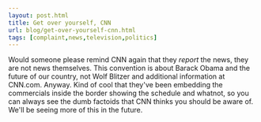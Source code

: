 ```yaml
---
layout: post.html
title: Get over yourself, CNN
url: blog/get-over-yourself-cnn.html
tags: [complaint,news,television,politics]
---
```

Would someone please remind CNN again that they _report_ the news, they are not news themselves. This convention is about Barack Obama and the future of our country, not Wolf Blitzer and additional information at CNN.com. Anyway. Kind of cool that they've been embedding the commercials inside the border showing the schedule and whatnot, so you can always see the dumb factoids that CNN thinks you should be aware of. We'll be seeing more of this in the future.
